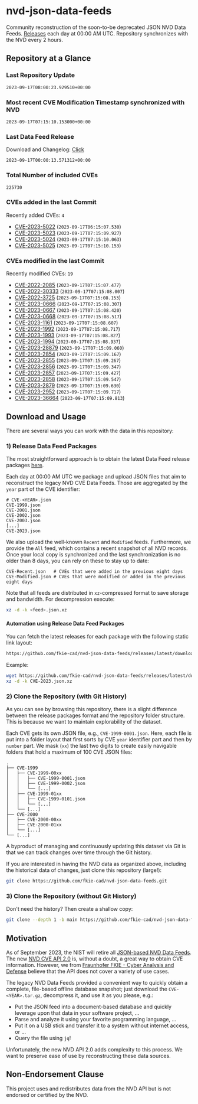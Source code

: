 # nvd-json-data-feeds

Community reconstruction of the soon-to-be deprecated JSON NVD Data Feeds. 
[Releases](https://github.com/fkie-cad/nvd-json-data-feeds/releases/latest) each day at 00:00 AM UTC.
Repository synchronizes with the NVD every 2 hours.

## Repository at a Glance

### Last Repository Update

```plain
2023-09-17T08:00:23.929510+00:00
```

### Most recent CVE Modification Timestamp synchronized with NVD

```plain
2023-09-17T07:15:10.153000+00:00
```

### Last Data Feed Release

Download and Changelog: [Click](https://github.com/fkie-cad/nvd-json-data-feeds/releases/latest)

```plain
2023-09-17T00:00:13.571312+00:00
```

### Total Number of included CVEs

```plain
225730
```

### CVEs added in the last Commit

Recently added CVEs: `4`

* [CVE-2023-5022](CVE-2023/CVE-2023-50xx/CVE-2023-5022.json) (`2023-09-17T06:15:07.530`)
* [CVE-2023-5023](CVE-2023/CVE-2023-50xx/CVE-2023-5023.json) (`2023-09-17T07:15:09.927`)
* [CVE-2023-5024](CVE-2023/CVE-2023-50xx/CVE-2023-5024.json) (`2023-09-17T07:15:10.063`)
* [CVE-2023-5025](CVE-2023/CVE-2023-50xx/CVE-2023-5025.json) (`2023-09-17T07:15:10.153`)


### CVEs modified in the last Commit

Recently modified CVEs: `19`

* [CVE-2022-2085](CVE-2022/CVE-2022-20xx/CVE-2022-2085.json) (`2023-09-17T07:15:07.477`)
* [CVE-2022-30333](CVE-2022/CVE-2022-303xx/CVE-2022-30333.json) (`2023-09-17T07:15:08.007`)
* [CVE-2022-3725](CVE-2022/CVE-2022-37xx/CVE-2022-3725.json) (`2023-09-17T07:15:08.153`)
* [CVE-2023-0666](CVE-2023/CVE-2023-06xx/CVE-2023-0666.json) (`2023-09-17T07:15:08.307`)
* [CVE-2023-0667](CVE-2023/CVE-2023-06xx/CVE-2023-0667.json) (`2023-09-17T07:15:08.420`)
* [CVE-2023-0668](CVE-2023/CVE-2023-06xx/CVE-2023-0668.json) (`2023-09-17T07:15:08.517`)
* [CVE-2023-1161](CVE-2023/CVE-2023-11xx/CVE-2023-1161.json) (`2023-09-17T07:15:08.607`)
* [CVE-2023-1992](CVE-2023/CVE-2023-19xx/CVE-2023-1992.json) (`2023-09-17T07:15:08.717`)
* [CVE-2023-1993](CVE-2023/CVE-2023-19xx/CVE-2023-1993.json) (`2023-09-17T07:15:08.827`)
* [CVE-2023-1994](CVE-2023/CVE-2023-19xx/CVE-2023-1994.json) (`2023-09-17T07:15:08.937`)
* [CVE-2023-28879](CVE-2023/CVE-2023-288xx/CVE-2023-28879.json) (`2023-09-17T07:15:09.060`)
* [CVE-2023-2854](CVE-2023/CVE-2023-28xx/CVE-2023-2854.json) (`2023-09-17T07:15:09.167`)
* [CVE-2023-2855](CVE-2023/CVE-2023-28xx/CVE-2023-2855.json) (`2023-09-17T07:15:09.267`)
* [CVE-2023-2856](CVE-2023/CVE-2023-28xx/CVE-2023-2856.json) (`2023-09-17T07:15:09.347`)
* [CVE-2023-2857](CVE-2023/CVE-2023-28xx/CVE-2023-2857.json) (`2023-09-17T07:15:09.427`)
* [CVE-2023-2858](CVE-2023/CVE-2023-28xx/CVE-2023-2858.json) (`2023-09-17T07:15:09.547`)
* [CVE-2023-2879](CVE-2023/CVE-2023-28xx/CVE-2023-2879.json) (`2023-09-17T07:15:09.630`)
* [CVE-2023-2952](CVE-2023/CVE-2023-29xx/CVE-2023-2952.json) (`2023-09-17T07:15:09.717`)
* [CVE-2023-36664](CVE-2023/CVE-2023-366xx/CVE-2023-36664.json) (`2023-09-17T07:15:09.813`)


## Download and Usage

There are several ways you can work with the data in this repository:

### 1) Release Data Feed Packages

The most straightforward approach is to obtain the latest Data Feed release packages [here](https://github.com/fkie-cad/nvd-json-data-feeds/releases/latest).

Each day at 00:00 AM UTC we package and upload JSON files that aim to reconstruct the legacy NVD CVE Data Feeds.
Those are aggregated by the `year` part of the CVE identifier:

```
# CVE-<YEAR>.json
CVE-1999.json
CVE-2001.json
CVE-2002.json
CVE-2003.json
[...]
CVE-2023.json
```

We also upload the well-known `Recent` and `Modified` feeds.
Furthermore, we provide the `All` feed, which contains a recent snapshot of all NVD records.
Once your local copy is synchronized and the last synchronization is no older than 8 days, you can rely on these to stay up to date:

```plain
CVE-Recent.json   # CVEs that were added in the previous eight days
CVE-Modified.json # CVEs that were modified or added in the previous eight days
```

Note that all feeds are distributed in `xz`-compressed format to save storage and bandwidth.
For decompression execute:

```sh
xz -d -k <feed>.json.xz
```


#### Automation using Release Data Feed Packages

You can fetch the latest releases for each package with the following static link layout:

```sh
https://github.com/fkie-cad/nvd-json-data-feeds/releases/latest/download/CVE-<YEAR>.json.xz
```

Example:

```sh
wget https://github.com/fkie-cad/nvd-json-data-feeds/releases/latest/download/CVE-2023.json.xz
xz -d -k CVE-2023.json.xz
```

### 2) Clone the Repository (with Git History)

As you can see by browsing this repository, there is a slight difference between the release packages format and the repository folder structure.
This is because we want to maintain explorability of the dataset.

Each CVE gets its own JSON file, e.g., `CVE-1999-0001.json`.
Here, each file is put into a folder layout that first sorts by CVE `year` identifier part and then by `number` part.
We mask (`xx`) the last two digits to create easily navigable folders that hold a maximum of 100 CVE JSON files:

```plain
.
├── CVE-1999
│   ├── CVE-1999-00xx
│   │   ├── CVE-1999-0001.json
│   │   ├── CVE-1999-0002.json
│   │   └── [...]
│   ├── CVE-1999-01xx
│   │   ├── CVE-1999-0101.json
│   │   └── [...]
│   └── [...]
├── CVE-2000
│   ├── CVE-2000-00xx
│   ├── CVE-2000-01xx
│   └── [...]
└── [...]
```

A byproduct of managing and continuously updating this dataset via Git is that we can track changes over time through the Git history.

If you are interested in having the NVD data as organized above, including the historical data of changes, just clone this repository (large!):

```sh
git clone https://github.com/fkie-cad/nvd-json-data-feeds.git
```

### 3) Clone the Repository (without Git History)

Don't need the history? Then create a shallow copy:

```sh
git clone --depth 1 -b main https://github.com/fkie-cad/nvd-json-data-feeds.git
```

## Motivation

As of September 2023, the NIST will retire all [JSON-based NVD Data Feeds](https://nvd.nist.gov/vuln/data-feeds#divRetirementBanner-1).
The new [NVD CVE API 2.0](https://nvd.nist.gov/developers/vulnerabilities) is, without a doubt, a great way to obtain CVE information.
However, we from [Fraunhofer FKIE - Cyber Analysis and Defense](https://www.fkie.fraunhofer.de/en/departments/cad.html) believe that the API does not cover a variety of use cases.

The legacy NVD Data Feeds provided a convenient way to quickly obtain a complete, file-based offline database snapshot; just download the `CVE-<YEAR>.tar.gz`, decompress it, and use it as you please, e.g.:

* Put the JSON feed into a document-based database and quickly leverage upon that data in your software project, ...
* Parse and analyze it using your favorite programming language, ...
* Put it on a USB stick and transfer it to a system without internet access, or ...
* Query the file using `jq`!

Unfortunately, the new NVD API 2.0 adds complexity to this process.
We want to preserve ease of use by reconstructing these data sources.

## Non-Endorsement Clause

This project uses and redistributes data from the NVD API but is not endorsed or certified by the NVD.